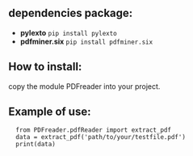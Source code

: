 ## dependencies package:
- **pylexto** `pip install pylexto`
- **pdfminer.six** `pip install pdfminer.six`

## How to install:

copy the module PDFreader into your project.


## Example of use:
```
  from PDFreader.pdfReader import extract_pdf
  data = extract_pdf('path/to/your/testfile.pdf')
  print(data)
```
